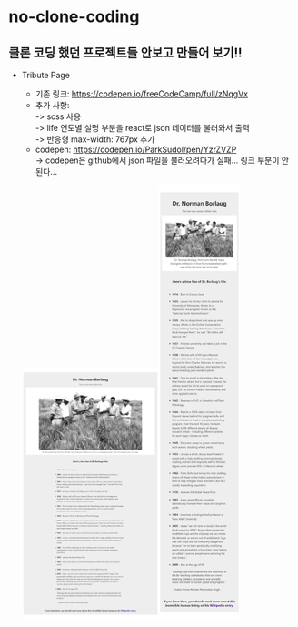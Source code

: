 # no-clone-coding
 클론 코딩 했던 프로젝트들 안보고 만들어 보기!!
----------
+ Tribute Page
    - 기존 링크: https://codepen.io/freeCodeCamp/full/zNqgVx<br />
    - 추가 사항: <br />
        -> scss 사용<br />
        -> life 연도별 설명 부분을 react로 json 데이터를 불러와서 출력<br />
        -> 반응형 max-width: 767px 추가<br />
    - codepen: https://codepen.io/ParkSudol/pen/YzrZVZP<br />
        -> codepen은 github에서 json 파일을 불러오려다가 실패... 링크 부분이 안된다...
    
    <img src="https://github.com/hyun5292/no-clone-coding/blob/main/tributepg/design/%EB%82%B4%EA%B0%80_%EB%A7%8C%EB%93%A0_%ED%99%94%EB%A9%B4.png?raw=true"  width="50%"/><img src="https://github.com/hyun5292/no-clone-coding/blob/main/tributepg/design/%EB%82%B4%EA%B0%80_%EB%A7%8C%EB%93%A0_%ED%99%94%EB%A9%B4_500.png?raw=true"  width="30%"/>
